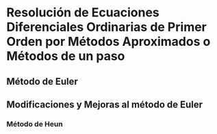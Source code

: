 # Resolución de Ecuaciones Diferenciales Ordinarias de Primer Orden por Métodos Aproximados o Métodos de un paso

## Método de Euler

## Modificaciones y Mejoras al método de Euler
### Método de Heun

 